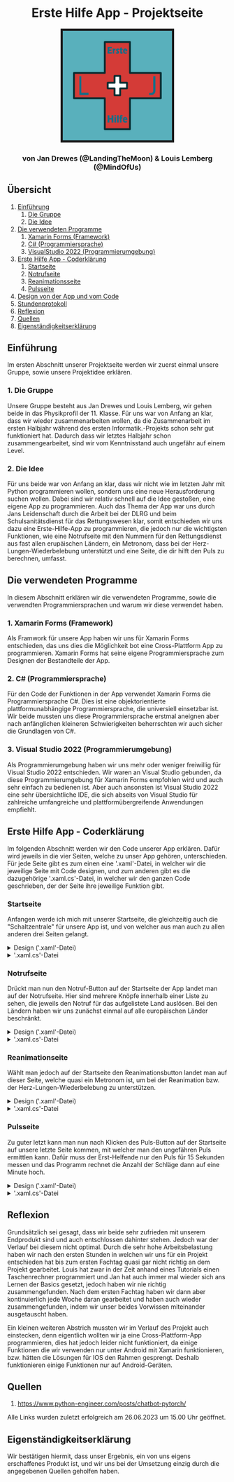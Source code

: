 <h1 align=center>Erste Hilfe App - Projektseite</h1>

<div align=center>
    <img src='images/icon.png', height="250", border="5"></img>
</div>

<h3 align=center>von Jan Drewes (@LandingTheMoon) & 
Louis Lemberg (@MindOfUs)</h3>

## Übersicht

<ol>
    <li>
        <a href="#einfuehrung">Einführung</a>
        <ol>
            <li>
                <a href="#gruppe">Die Gruppe</a>
            </li>
            <li>
                <a href="#idee">Die Idee</a>
            </li>
        </ol>
    </li>
    <li>
        <a href="#programme">Die verwendeten Programme</a>
        <ol>
            <li>
                <a href="#xamarin">Xamarin Forms (Framework)</a>
            </li>
            <li>
                <a href="#c#">C# (Programmiersprache)</a>
            </li>
            <li>
                <a href="#visualstudio">VisualStudio 2022 (Programmierumgebung)</a>
            </li>
        </ol>
    </li>
    <li>
        <a href="#firstaid">Erste Hilfe App - Coderklärung</a>
        <ol>
            <li>
                <a href="#mainpage">Startseite</a>
            </li>
            <li>
                <a href="#notruf">Notrufseite</a>
            </li>
            <li>
                <a href="#reanimation">Reanimationsseite</a>
            </li>
            <li>
                <a href="#puls">Pulsseite</a>
            </li>
        </ol>
    </li>
    <li>
        <a href="Design von der App.md">Design von der App und vom Code</a>
    </li>
    <li>
        <a href="Stundenprotokoll.md">Stundenprotokoll</a>
    </li>
    <li>
        <a href="#reflex">Reflexion</a>
    </li>
    <li>
        <a href="#sources">Quellen</a>
    </li>
    <li>
        <a href="#eigen">Eigenständigkeitserklärung</a>
    </li>
</ol>

## Einführung <a name="einfuehrung"></a>

Im ersten Abschnitt unserer Projektseite werden wir zuerst einmal unsere Gruppe, sowie unsere Projektidee erklären.

### 1. Die Gruppe <a name="gruppe"></a>

Unsere Gruppe besteht aus Jan Drewes und Louis Lemberg, wir gehen beide in das Physikprofil der 11. Klasse. Für uns war von Anfang an klar, dass wir wieder zusammenarbeiten wollen, da die Zusammenarbeit im ersten Halbjahr während des ersten Informatik.-Projekts schon sehr gut funktioniert hat. Dadurch dass wir letztes Halbjahr schon zusammengearbeitet, sind wir vom Kenntnisstand auch ungefähr auf einem Level.

### 2. Die Idee <a name="idee"></a>

Für uns beide war von Anfang an klar, dass wir nicht wie im letzten Jahr mit Python programmieren wollen, sondern uns eine neue Herausforderung suchen wollen. Dabei sind wir relativ schnell auf die Idee gestoßen, eine eigene App zu programmieren. Auch das Thema der App war uns durch Jans Leidenschaft durch die Arbeit bei der DLRG und beim Schulsanitätsdienst für das Rettungswesen klar, somit entschieden wir uns dazu eine Erste-Hilfe-App zu programmieren, die jedoch nur die wichtigsten Funktionen, wie eine Notrufseite mit den Nummern für den Rettungsdienst aus fast allen erupäischen Ländern, ein Metronom, dass bei der Herz-Lungen-Wiederbelebung unterstützt und eine Seite, die dir hilft den Puls zu berechnen, umfasst.

## Die verwendeten Programme <a name="programme"></a>

In diesem Abschnitt erklären wir die verwendeten Programme, sowie die verwendten Programmiersprachen und warum wir diese verwendet haben.

### 1. Xamarin Forms (Framework) <a name="xamarin"></a>

Als Framwork für unsere App haben wir uns für Xamarin Forms entschieden, das uns dies die Möglichkeit bot eine Cross-Plattform App zu programmieren. Xamarin Forms hat seine eigene Programmiersprache zum Designen der Bestandteile der App.

### 2. C# (Programmiersprache) <a name="c#"></a>

Für den Code der Funktionen in der App verwendet Xamarin Forms die Programmiersprache C#. Dies ist eine objektorientierte plattformunabhängige Programmiersprache, die universiell einsetzbar ist. Wir beide mussten uns diese Programmiersprache erstmal aneignen aber nach anfänglichen kleineren Schwierigkeiten beherrschten wir auch sicher die Grundlagen von C#.

### 3. Visual Studio 2022 (Programmierumgebung) <a name="visualstudio"></a>

Als Programmierumgebung haben wir uns mehr oder weniger freiwillig für Visual Studio 2022 entschieden. Wir waren an Visual Studio gebunden, da diese Programmierumgebung für Xamarin Forms empfohlen wird und auch sehr einfach zu bedienen ist. Aber auch ansonsten ist Visual Studio 2022 eine sehr übersichtliche IDE, die sich abseits von Visual Studio für zahlreiche umfangreiche und plattformübergreifende Anwendungen empfiehlt.

## Erste Hilfe App - Coderklärung <a name="firstaid"></a>

Im folgenden Abschnitt werden wir den Code unserer App erklären. Dafür wird jeweils in die vier Seiten, welche zu unser App gehören, unterschieden. Für jede Seite gibt es zum einen eine '.xaml'-Datei, in welcher wir die jeweilige Seite mit Code designen, und zum anderen gibt es die dazugehörige '.xaml.cs'-Datei, in welcher wir den ganzen Code geschrieben, der der Seite ihre jeweilige Funktion gibt.

### Startseite <a name="mainpage"></a>

Anfangen werde ich mich mit unserer Startseite, die gleichzeitig auch die "Schaltzentrale" für unsere App ist, und von welcher aus man auch zu allen anderen drei Seiten gelangt.

<details>
<summary>Design ('.xaml'-Datei)</summary>

Genau deshalb ist diese Seite auch sehr simpel gehalten, denn man soll ja im Notfall so schnell wie möglich zu der Funktion gelangen, die man gerade benötigt. Somit besteht die auch nur aus 3 Buttons.

Zu erst einmal haben wir aber die Leiste am oberen Bildschirmrand designt. Diese Leiste ist bereits standardmäßig vorhanden, da wir diese Seite als 'NavigationPage' festgelegt haben. Dazu aber später mehr.

<div align=center>
    <img src='images/code(1).png', height="300", border="5"></img>
</div><br>

Wir erzeugen zunächst einmal ein Label innerhalb dieser Leiste. Dann geben wir diesem Label ein Inhalt, einen Text, anschließend legen wir für diesen die Größe, die Eigenschaft (also in diesem Fall, dass die Schrift "fett" sein soll) und die Farbe. Danach sagen wir noch wo dieser Text stehen soll, also horizontal am Start (ganz links) des Labels und vertikal in der Mitte vom Label.

Für die 3 Buttons erzeugen wir nun erst einmal eine Tabelle, in welcher die Buttons dann angeordnet werden.

<div align=center>
    <img src='images/code(2).png', height="300", border="5"></img>
</div>

Zu aller erst legen wir dafür die Hintergrundfarbe der Tabelle und die Größe der Reihen fest. Dann bestimmen wir viele Reihen und Spalten unsere Tabelle haben soll. In unserem Fall sind es 3 Reihen und 1 Spalte.

<div align=center>
    <img src='images/code(3).png', height="300", border="5"></img>
</div>

Der Code für die 3 Buttons sieht jeweils so aus (beispielhaft am Code für den ersten Button). Als erstes sagen wir jeweils, wo in der Tabelle der Button platziert werden soll. Also in der wie vielten Reihe bzw. Spalte, wobei die Zählung jeweils immer bei "0" beginnt. Dann geben wir auch diesem Button wieder einen Text und eine dazugehörige Größe. Außerdem bekommt unser Button auch noch ein Padding von 50px. Daraufhin geben wir dem Button noch einen Namen mit welchem wir dann in anderen Dateien wieder auf diesen Button zugreifen können. Die darauf folgende Zeile erzeugt eine Funktion in der '.xaml.cs'-Datei, welche beim Klicken des Buttons aufgerufen wird. Zu guter letzt geben wir dem Button noch eine Höhe.
</details>

<details>
<summary>'.xaml.cs'-Datei</summary>
Zuerst werden wie bei allen Dateien auch hier erstmal alle Librarys importiert, welche wir für die jeweilige Datei benötigen. In diesem Fall sind das:

<div align=center>
    <img src='images/code(4).png', height="300", border="5"></img>
</div>

Darauf folgt der eigentliche Code:

<div align=center>
    <img src='images/code(5).png', height="300", border="5"></img>
</div>

Die Zeile 'InitializeComponent();' sorgt dafür, dass alles was wir vorher in der '.xaml'-Datei geschrieben haben, nun auch erzeugt wird. 

Die drei Funktionen danach sind die bereits schon angesprochen, welche nach dem Klicken des jeweiligen Buttons ausgeführt werden. In diesem Fall sorgt der Code innerhalb dieser Funktion einfach nur für das Weiterleiten zur nächsten Seite.

<details>
<summary>Exkurs 'NavigationPage'</summary>
Um dieses Weiterleiten überhaupt möglich zu machen, müssen wir unsere Startseite als 'NavigationPage' festlegen. Dafür mussten wir in die 'App.xaml.cs'-Datei gehen, welche einfach nur dafür sorgt, dass die App überhaupt gestartet wird, und folgende Zeile Code einfügen:

<div align=center>
    <img src='images/code(6).png', height="300", border="5"></img>
</div>

Nebenbei haben wir dann auch noch die Farbe und Text von der oben ansässigen Leiste festgelegt, über welche wir bereits schon geredet haben.
</details>
</details>


### Notrufseite <a name="notruf"></a>

Drückt man nun den Notruf-Button auf der Startseite der App landet man auf der Notrufseite. Hier sind mehrere Knöpfe innerhalb einer Liste zu sehen, die jeweils den Notruf für das aufgelistete Land auslösen. Bei den Ländern haben wir uns zunächst einmal auf alle europäischen Länder beschränkt.

<details>
<summary>Design ('.xaml'-Datei)</summary>
Auch auf dieser Seite designen wir zunächst einmal wieder die Leiste am oberen Bildschirmrand. Dabei gehen wir genauso vor wie bei der Startseite, außer dass wir den Text natürlich geändert haben.

Danach fügen wir unserer Seite direkt unter der Leiste eine Searchbar ein, mit welcher man dann auf alle Elemente innerhalb der Liste zugreifen kann.

<div align=center>
    <img src='images/code(7).png', height="300", border="5"></img>
</div>

Erstmal geben wir der Searchbar einen Placeholder-Text, welcher angezeigt wird, wenn sich kein Text im Textfeld befindet. Dann legen wir wie bei den Buttons einen Namen fest, um später wieder auf die Liste zugreifen zu können. Um später die Suchfunktion zu ermöglichen, erzeugen wir eine Funktion, wenn sich der Text durch die Eingabe des Users geändert hat. Dann geben wir den Texten sowie dem Cancel-Button, welcher automatisch bei einer Searchbar vorhanden ist, die Farbe weiß.

Im nächsten Schritt erzeugen wir die Liste in welcher später die ganzen Länder und ihre Flaggen enthalten sind.

<details>
<summary>Kompletter Code für die Liste</summary>
<div align=center>
    <img src='images/code(8).png', height="300", border="5"></img>
</div>
</details>

Wichtig bei dem Code ist, dass wenn ein Item berührt worden ist (das ganze funktioniert wie bei einem Button), wieder eine Funktion erzeugt und dann aufgerufen wird. Zudem sei zu den zwei Elementen (Image und Label), die innerhalb einer Tabelle, zu einem Item zusammengefasst sind gesagt, dass der Inhalt dieser Elemente noch nicht festgelegt ist sondern gleich erst in der '.xaml.cs'-Datei definiert werden.

</details>

<details>
<summary>'.xaml.cs'-Datei</summary>
Auch bei dieser Seite werden natürlich zuerst einmal die ganzen Librarys importiert und das Grundgerüst für den Code geschaffen.

<div align=center>
    <img src='images/code(9).png', height="300", border="5"></img>
</div>

Dies ist der erste Teile vom Code, welcher automatisch beim Öffnen der Seite abgerufen wird. Um dies zu verstehen müssen wir jedoch erstmal wieder einen kleinen Exkurs machen.

<details>
<summary>Exkurs 'Class_Template'</summary>

Denn für das Erzeugen der Liste haben wir auf Grund der hohen Anzahl an Items eine Class erstellt, die uns das Leben vereinfacht beim Einfügen. Die Class sieht wie folgt aus:

<div align=center>
    <img src='images/code(10).png', height="300", border="5"></img>
</div>

Sie sorgt dafür, dass wir nur zwei Dinge angeben müssen, nämlich zum einen wie unser Land heißt und zum anderen wo das Programm die Flagge des Landes findet. Mit diesen Informationen wird dann das Item innerhalb der Liste erstellt.

</details>

Damit lässt sich der Code nun leichter verstehen. Zunächst einmal erstellen wir eine 'public'-Variable tempdata, die unsere Liste mit Hilfe unserer Class enthält. Dann erzeugen wir wieder alle Elemente, welche wir in der '.xaml'-Datei definiert haben. Daraufhin erzeugen wir die ganzen Items für unsere Liste mit Hilfe unserer Class_Template. Beispielhaft für alle Items stehen hier nur die Zeilen für Belgien. Die letzte Zeile des Codes sorgt dafür, dass alle Items angezeigt werden sollen.

Nun folgt die Funktion, welche aufgerufen wird, wenn ein Item ausgewählt worden ist.

<div align=center>
    <img src='images/code(11).png', height="300", border="5"></img>
</div>

Erst einmal wird das aufgerufene Item als Class_Template (dies wird gemacht, damit wir das Label und das Image getrennt voneinander angucken können) innerhalb einer Variable gespeichert. Dann folgt der eigentliche Code. Es wird anhand des Labels mit dem Ländernamen geguckt, welches Land aufgerufen wurde und dann wird mit Hilfe der internen Funktion von Xamarin Essentials 'PhoneDialer.Open("112");' direkt der Notruf gewählt. 

Hierbei sei erwähnt, dass der Anruf nicht direkt startet sondern sich erstmal nur die normale Telefonapp vom Gerät öffnet. Jedoch ist dann die Nummer bereits schon eingegeben. Dies haben wir so implementiert damit nicht gewollte Anrufe vermieden werden können.

Zu guter letzt folgt nun noch die Funktion der Searchbar, um die Suchfunktion zu ermöglichen.

<div align=center>
    <img src='images/code(12).png', height="300", border="5"></img>
</div>

Dafür konvertieren wir den Input vom User erstmal zu einem String und zu nur Kleinbuchstaben. Dies machen wir damit wir später einfach und einheitlich die Suche gewährleisten können. Wenn der Input nun leer ist, dann sollen weiterhin alle Items der Liste angezeigt werden. Falls dies aber nicht der Fall ist, sollen nur die Items bzw. auch nur das einzige Item angezeigt werden, die zu dem Input passen. Die etwas kompliziert aussehende Zeile Code sorgt auch dafür, dass jeweils der erste Buchstabe aus dem Input groß geschrieben wird, somit können wir den Input überhaupt erst mit unseren Items abgleichen.

</details>

### Reanimationseite <a name="reanimation"></a>

Wählt man jedoch auf der Startseite den Reanimationsbutton landet man auf dieser Seite, welche quasi ein Metronom ist, um bei der Reanimation bzw. der Herz-Lungen-Wiederbelebung zu unterstützen.

<details>
<summary>Design ('.xaml'-Datei)</summary>
Auch auf dieser Seite designen wir zunächst wieder die Leiste am oberen Bildschirmrand. Ansonsten ist die Seite sehr simpel gehalten. Die Seite enthält nur zwei Elemente zum einen einen Info-Text, inform eines Buttons, um beim Klicken eine Erklärung zu ermöglichen, und zum anderen einen großen Button, welcher nach dem Klicken auch wieder eine Funktion erzeugt bzw. aufruft.

<div align=center>
    <img src='images/code(13).png', height="300", border="5"></img>
</div>

</details>

<details>
<summary>'.xaml.cs'-Datei</summary>
Zunächst einmal werden auch hier wieder die nötigen Librarys importiert und die Elemente aus der Designdatei erzeugt, darüber hinaus definieren wir einige Variablen, welche wir im weiteren Verlauf gebrauchen werden:

```
private int tempo_bpm = 110;
private double interval;
private int i = 0;
```

Beim Klicken das Buttons mit dem Info-Text wird ein PopUp-Fenster erzeugt, welches die Abkürzung HLW erklärt.

<div align=center>
    <img src='images/code(14).png', height="300", border="5"></img>
</div>

Es folgt nun die Erklärung für den Code, wenn der große Button auf dieser Seite geklickt wird.

<details>
<summary>Kompletter Code für die Funktion beim Klicken</summary>

<div align=center>
    <img src='images/code(15).png', height="300", border="5"></img>
</div>

</details>

Zunächst einmal wird der Intervall festgelegt in welchem Abstand nachher unser Metronom den Ton abspielen soll. Denn dafür brauchen wir einen Wert in Millisekunden. Dann rechnen wir anschließend auf die Variable i einen Wert dazu, um dann zugucken ob nach der Modulo-Operation mit 2 der Wert von i gleich 0 ist. Wenn dies so ist soll, der Button grün bleiben und weiterhin "Start" sagen. Falls dies jedoch nicht der Fall ist, soll der Button rot werden und sich der Text zu "Stop" ändern. Außerdem soll das genannte Metronom starten.

<div align=center>
    <img src='images/code(16).png', height="300", border="5"></img>
</div>

Dafür starten wir einen Timer mit Intervall in Millisekunden, welchen wir bereits schon festgelegt haben. Dann soll immer der BeepSound abgespielt werden. Für diese 'playBeepSound'-Funktion verwenden wir den MediaPlayer von Android. Dieser Timer würde nun theoretisch endlos weiter laufen. Deshalb gucken wir zum einen, ob der Text des Buttons "Start" ist, und zum anderen, ob die aktuelle Seite die Startseite ist. In diesen Fällen soll der Timer dann stoppen.s

</details>

### Pulsseite <a name="puls"></a>

Zu guter letzt kann man nun nach Klicken des Puls-Button auf der Startseite auf unsere letzte Seite kommen, mit welcher man den ungefähren Puls ermittlen kann. Dafür muss der Erst-Helfende nur den Puls für 15 Sekunden messen und das Programm rechnet die Anzahl der Schläge dann auf eine Minute hoch.

<details>
<summary>Design ('.xaml'-Datei)</summary>
Auch bei der letzten Seite haben wir zunächst einmal wieder die Leiste angepasst und eine Tabelle erstellt, in welcher wir all unsere Elemente angeordnet haben.

Zum einen haben wir ein Label mit einem kleinen Info-Text. Dann folgt ein selbst erstellter Timer aus einer Anzeige und zwei Buttons für Start und Stop. Dann kommt noch ein Entry-Feld, bei welchem der User nur Zahlen eingeben kann (dafür mussten wir festlegen, dass nur das 'numeric'-Keyboard geöffnet werden soll.). Darunter liegt das Label, in welchem später das Ergebnis der Berechnung erscheint. Ganz unten auf der Seite folgt noch ein Button der alles zurücksetzt.

<details>
<summary>Kompletter Code des Designs</summary>

<div align=center>
    <img src='images/code(17).png', height="300", border="5"></img>
</div>

</details>
</details>

<details>
<summary>'.xaml.cs'-Datei</summary>
Wie auch bei den anderen Seiten importieren wir hier auch zunächst die nötigen Librarys und erschaffen die Seite mit allen Elementen aus der '.xaml'-Datei. Weiterführend definieren wir wieder zwei Variablen:

```
private bool TimerRunning = false;
private int seconds = 15;
```

Für den Timer erstellen wir noch eine weitere Variable, die falls der Timer nicht läuft oder die Anzeige gleich 00:00:00 anzeigt falsch ist. Und wenn dies nicht der Fall ist, wird von der Sekunden-Variable immer ein Wert abgezogen, und der Wert wird immer dementsprechend angepasst angezeigt. 

<div align=center>
    <img src='images/code(18).png', height="300", border="5"></img>
</div>

Wenn nun der "Start"-Button geklickt wird, wird, sofern der Timer noch nicht läuft, der Timer gestartet und die Variable auf wahr gesetzt. 

<div align=center>
    <img src='images/code(19).png', height="300", border="5"></img>
</div>

Beim Blicken des "Stop"-Button wird die 'TimerRunning'-Variable wieder auf False gesetzt, und die Sekunden-Variable, sowie die Anzeige auf ihren Startwert zurückgesetzt.

Wenn der User die Eingabe im Entry-Feld bestätigt, wird ebenfalls eine Funktion abgerufen. Diese speichert zunächst einmal den Inhalt von diesem Feld in einer Variable. Dann wird geguckt, ob der Input entweder leer ist oder ein Bindestrich enthält. In diesem Fall soll nichts ausgrechnet werden, denn dies würde nur zu einem unnötigen Absturz der App führen. Falls keiner dieser beiden Fälle nicht vorhanden ist, wird der Input in eine Zahl verwandelt und dann mit 4 multipliziert, um den Puls für eine Minute zu berechnen. Im Anschluss wird das Ergebnis dann noch in dem dafür vorgesehenen Feld angezeigt.

<div align=center>
    <img src='images/code(20).png', height="300", border="5"></img>
</div>

</details>

## Reflexion <a name="reflex"></a>

Grundsätzlich sei gesagt, dass wir beide sehr zufrieden mit unserem Endprodukt sind und auch entschlossen dahinter stehen. Jedoch war der Verlauf bei diesem nicht optimal. Durch die sehr hohe Arbeitsbelastung haben wir nach den ersten Stunden in welchen wir uns für ein Projekt entschieden hat bis zum ersten Fachtag quasi gar nicht richtig an dem Projekt gearbeitet. Louis hat zwar in der Zeit anhand eines Tutorials einen Taschenrechner programmiert und Jan hat auch immer mal wieder sich ans Lernen der Basics gesetzt, jedoch haben wir nie richtig zusammengefunden. Nach dem ersten Fachtag haben wir dann aber kontinuierlich jede Woche daran gearbeitet und haben auch wieder zusammengefunden, indem wir unser beides Vorwissen miteinander ausgetauscht haben. 

Ein kleinen weiteren Abstrich mussten wir im Verlauf des Projekt auch einstecken, denn eigentlich wollten wir ja eine Cross-Plattform-App programmieren, dies hat jedoch leider nicht funktioniert, da einige Funktionen die wir verwenden nur unter Android mit Xamarin funktionieren, bzw. hätten die Lösungen für IOS den Rahmen gesprengt. Deshalb funktionieren einige Funktionen nur auf Android-Geräten.

## Quellen <a name="sources"></a>

<ol>
    <li>
        <a href="https://www.python-engineer.com/posts/chatbot-pytorch/">https://www.python-engineer.com/posts/chatbot-pytorch/</a>
    </li>
</ol>

Alle Links wurden zuletzt erfolgreich am 26.06.2023 um 15.00 Uhr geöffnet.

## Eigenständigkeitserklärung <a name="eigen"></a>

Wir bestätigen hiermit, dass unser Ergebnis, ein von uns eigens erschaffenes Produkt ist, und wir uns bei der Umsetzung einzig durch die angegebenen Quellen geholfen haben.